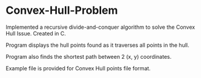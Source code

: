 # Convex-Hull-Problem


Implemented a recursive divide-and-conquer algorithm to solve the Convex Hull Issue. Created in C.

Program displays the hull points found as it traverses all points in the hull. 

Program also finds the shortest path between 2 (x, y) coordinates.

Example file is provided for Convex Hull points file format. 